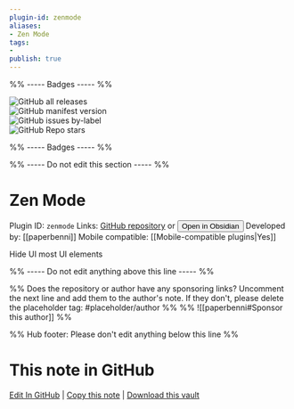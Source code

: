 ```yaml
---
plugin-id: zenmode
aliases:
- Zen Mode
tags: 
- 
publish: true
---
```


%% ----- Badges ----- %%

![GitHub all releases](https://img.shields.io/github/downloads/paperbenni/obsidian-zenmode/total?color=573E7A&logo=github&style=for-the-badge)   
![GitHub manifest version](https://img.shields.io/github/manifest-json/v/paperbenni/obsidian-zenmode?color=573E7A&logo=github&style=for-the-badge)   
![GitHub issues by-label](https://img.shields.io/github/issues/paperbenni/obsidian-zenmode/help%20wanted?color=573E7A&logo=github&style=for-the-badge)   
![GitHub Repo stars](https://img.shields.io/github/stars/paperbenni/obsidian-zenmode?color=573E7A&logo=github&style=for-the-badge)

%% ----- Badges ----- %%

%% ----- Do not edit this section ----- %%

# Zen Mode

Plugin ID: `zenmode`
Links: [GitHub repository](https://github.com/paperbenni/obsidian-zenmode) or [<button id=HH>Open in Obsidian</button>](obsidian://show-plugin?id=zenmode)
Developed by: [[paperbenni]]
Mobile compatible: [[Mobile-compatible plugins|Yes]]

Hide UI most UI elements

%% ----- Do not edit anything above this line ----- %% 

%% Does the repository or author have any sponsoring links? Uncomment the next line and add them to the author's note. If they don't, please delete the placeholder tag: #placeholder/author %%
%% ![[paperbenni#Sponsor this author]] %%

%% Hub footer: Please don't edit anything below this line %%

# This note in GitHub

<span class="git-footer">[Edit In GitHub](https://github.dev/obsidian-community/obsidian-hub/blob/main/02%20-%20Community%20Expansions/02.05%20All%20Community%20Expansions/Plugins/zenmode.md "git-hub-edit-note") | [Copy this note](https://raw.githubusercontent.com/obsidian-community/obsidian-hub/main/02%20-%20Community%20Expansions/02.05%20All%20Community%20Expansions/Plugins/zenmode.md "git-hub-copy-note") | [Download this vault](https://github.com/obsidian-community/obsidian-hub/archive/refs/heads/main.zip "git-hub-download-vault") </span>

